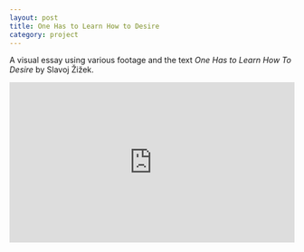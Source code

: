 ```yaml
---
layout: post
title: One Has to Learn How to Desire
category: project
---
```


A visual essay using various footage and the text *One Has to Learn How To Desire* by Slavoj Žižek.

<div class="text-above-none-below"><div style="padding:56.25% 0 0 0;position:relative;"><iframe src="https://player.vimeo.com/video/169422030?h=d176dba424&byline=0&portrait=0" style="position:absolute;top:0;left:0;width:100%;height:100%;" frameborder="0" allow="autoplay; fullscreen; picture-in-picture" allowfullscreen></iframe></div><script src="https://player.vimeo.com/api/player.js"></script></div>
